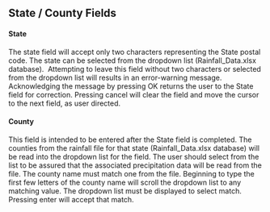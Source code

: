 ## State / County Fields

#### **State**

The state field will accept only two characters representing the State postal code. The state can be selected from the dropdown list (Rainfall_Data.xlsx database).  Attempting to leave this field without two characters or selected from the dropdown list will results in an error-warning message. Acknowledging the message by pressing OK returns the user to the State field for correction. Pressing cancel will clear the field and move the cursor to the next field, as user directed.

#### **County**

This field is intended to be entered after the State field is completed. The counties from the rainfall file for that state (Rainfall_Data.xlsx database) will be read into the dropdown list for the field. The user should select from the list to be assured that the associated precipitation data will be read from the file. The county name must match one from the file. Beginning to type the first few letters of the county name will scroll the dropdown list to any matching value. The dropdown list must be displayed to select match. Pressing enter will accept that match.